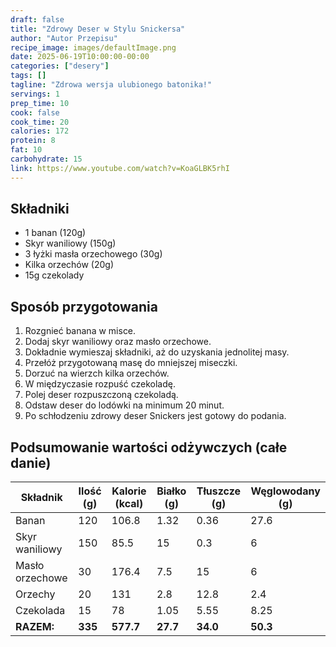 ```yaml
---
draft: false
title: "Zdrowy Deser w Stylu Snickersa"
author: "Autor Przepisu"
recipe_image: images/defaultImage.png
date: 2025-06-19T10:00:00-00:00
categories: ["desery"]
tags: []
tagline: "Zdrowa wersja ulubionego batonika!"
servings: 1
prep_time: 10
cook: false
cook_time: 20
calories: 172
protein: 8
fat: 10
carbohydrate: 15
link: https://www.youtube.com/watch?v=KoaGLBK5rhI
---
```


## Składniki
- 1 banan (120g)
- Skyr waniliowy (150g)
- 3 łyżki masła orzechowego (30g)
- Kilka orzechów (20g)
- 15g czekolady

## Sposób przygotowania
1. Rozgnieć banana w misce.
2. Dodaj skyr waniliowy oraz masło orzechowe.
3. Dokładnie wymieszaj składniki, aż do uzyskania jednolitej masy.
4. Przełóż przygotowaną masę do mniejszej miseczki.
5. Dorzuć na wierzch kilka orzechów.
6. W międzyczasie rozpuść czekoladę.
7. Polej deser rozpuszczoną czekoladą.
8. Odstaw deser do lodówki na minimum 20 minut.
9. Po schłodzeniu zdrowy deser Snickers jest gotowy do podania.

## Podsumowanie wartości odżywczych (całe danie)

| Składnik         | Ilość (g) | Kalorie (kcal) | Białko (g) | Tłuszcze (g) | Węglowodany (g) |
|------------------|-----------|----------------|------------|--------------|-----------------|
| Banan            | 120       | 106.8          | 1.32       | 0.36         | 27.6            |
| Skyr waniliowy   | 150       | 85.5           | 15         | 0.3          | 6               |
| Masło orzechowe  | 30        | 176.4          | 7.5        | 15           | 6               |
| Orzechy          | 20        | 131            | 2.8        | 12.8         | 2.4             |
| Czekolada        | 15        | 78             | 1.05       | 5.55         | 8.25            |
| **RAZEM:**       | **335**   | **577.7**      | **27.7**   | **34.0**     | **50.3**        |